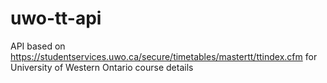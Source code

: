 # uwo-tt-api
API based on https://studentservices.uwo.ca/secure/timetables/mastertt/ttindex.cfm for University of Western Ontario course details
